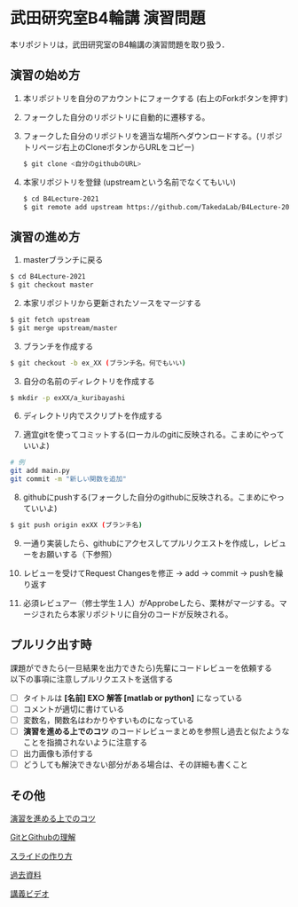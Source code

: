 # 武田研究室B4輪講 演習問題

本リポジトリは，武田研究室のB4輪講の演習問題を取り扱う．

## 演習の始め方

1. 本リポジトリを自分のアカウントにフォークする
  (右上のForkボタンを押す)
  
2. フォークした自分のリポジトリに自動的に遷移する。

3. フォークした自分のリポジトリを適当な場所へダウンロードする。(リポジトリページ右上のCloneボタンからURLをコピー)

    ```bash
    $ git clone <自分のgithubのURL>
    ```

4. 本家リポジトリを登録 (upstreamという名前でなくてもいい)

    ```bash
    $ cd B4Lecture-2021
    $ git remote add upstream https://github.com/TakedaLab/B4Lecture-2021.git
    ```


## 演習の進め方

1. masterブランチに戻る
  ```bash
  $ cd B4Lecture-2021
  $ git checkout master
  ```
2. 本家リポジトリから更新されたソースをマージする
  ```bash
  $ git fetch upstream
  $ git merge upstream/master
  ```
3. ブランチを作成する
  ```bash
  $ git checkout -b ex_XX (ブランチ名。何でもいい)
  ```
3. 自分の名前のディレクトリを作成する
  ```bash
  $ mkdir -p exXX/a_kuribayashi
  ```
6. ディレクトリ内でスクリプトを作成する

7. 適宜gitを使ってコミットする(ローカルのgitに反映される。こまめにやっていいよ)
  ```bash
  # 例
  git add main.py
  git commit -m "新しい関数を追加"
  ```

8. githubにpushする(フォークした自分のgithubに反映される。こまめにやっていいよ)
  ```bash
  $ git push origin exXX (ブランチ名)
  ```

9. 一通り実装したら、githubにアクセスしてプルリクエストを作成し，レビューをお願いする（下参照）

10. レビューを受けてRequest Changesを修正 -> add -> commit -> pushを繰り返す

11. 必須レビュアー（修士学生１人）がApprobeしたら、栗林がマージする。マージされたら本家リポジトリに自分のコードが反映される。


## プルリク出す時

課題ができたら(一旦結果を出力できたら)先輩にコードレビューを依頼する  
以下の事項に注意しプルリクエストを送信する

- [ ] タイトルは **[名前] EX○ 解答 [matlab or python]** になっている
- [ ] コメントが適切に書けている
- [ ] 変数名，関数名はわかりやすいものになっている
- [ ] **演習を進める上でのコツ** のコードレビューまとめを参照し過去と似たようなことを指摘されないように注意する
- [ ] 出力画像も添付する
- [ ] どうしても解決できない部分がある場合は、その詳細も書くこと

## その他

[演習を進める上でのコツ](Tips.md)

[GitとGithubの理解](https://docs.google.com/a/g.sp.m.is.nagoya-u.ac.jp/viewer?a=v&pid=sites&srcid=Zy5zcC5tLmlzLm5hZ295YS11LmFjLmpwfHNwbG9jYWwtc2VtaXxneDoxZmI4YWVhZWVlNDBjNDY1)

[スライドの作り方](https://www.slideshare.net/ShinnosukeTakamichi/ss-48987441)

[過去資料](https://sites.google.com/a/g.sp.m.is.nagoya-u.ac.jp/splocal-semi/b4-rinkou)

[講義ビデオ](https://drive.google.com/drive/folders/1aOAgjTjUutiw3qwPwpRKhxDrnY0n5XEX?usp=sharing)
